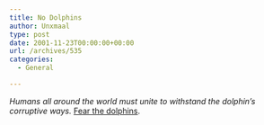 ```yaml
---
title: No Dolphins
author: Unxmaal
type: post
date: 2001-11-23T00:00:00+00:00
url: /archives/535
categories:
  - General

---
```

_Humans all around the world must unite to withstand the dolphin&#8217;s corruptive ways._ [Fear the dolphins][1].

 [1]: http://homepage.mac.com/antidolphin/index.html